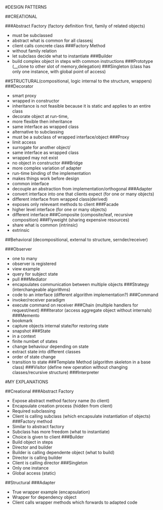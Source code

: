 #DESIGN PATTERNS

##CREATIONAL

###Abstract Factory (factory definition first, family of related objects)
*   must be subclassed
*   abstract what is common for all classesj
*   client calls concrete class
###Factory Method 
*   without family relation
*   let subclass decide what to instantiate
###Builder    
*   build complex object in steps with common instructions
###Prototype (__clone to other slot of memory,delegation)
###Singleton (class has only one instance, with global point of access)

##STRUCTURAL(compositional, logic internal to the structure, wrappers)
###Decorator 
*   smart proxy
*   wrapped in constructor
*   inheritance is not feasible because it is static and applies to an entire class
*   decorate object at run-time,
*   more flexible then inheritance
*   same interface as wrapped class
*   alternative to subclassing
*   must be a subclass of wrapped interface/object
###Proxy 
*   limit access
*   surrogate for another object/
*   same interface as wrapped class
*   wrapped may not exist
*   no object in constructor
###Bridge 
*   more complex variation of adapter
*   run-time binding of the implementation
*   makes things work before design
*   common interface
*   decouple an abstraction from implementation/orthogonal
###Adapter 
*   convert interface into one that clients expect (for one or many objects)
*   different interface from wrapped class(derived)
*   exposes only releveant methods to client
###Facade 
*   higher level interface (for one or many objects)
*   different interface 
###Composite (composite/leaf, recursive composition)
###Flyweight (sharing expensive resources)
*   share what is common (intrinsic)
*   extrinsic

##Behavioral (decompositional, external to structure, sernder/receiver)

###Observer 
*   one to many
*   observer is registered
*   view example
*   query for subject state
*   pull
###Mediator 
*   encapsulates communication between multiple objects
###Strategy (interchangeable algorithms)
*   code to an interface (different algorithm implementation?)
###Command 
*   invoker/receiver paradigm
*   execute command on receiver
###Chain (multiple handlers for request/next)
###Iterator (access aggregate object without internals)
###Memento 
*   bookmark
*   capture objects internal state/for restoring state
*   snapshot
###State 
*   in a context
*   finite numbet of states
*   change behaviour depending on state
*   extract state into different classes
*   order of state change
*   transition to state
###Template Method (algorithm skeleton in a base class)
###Visitor (define new operation without changing classes/recursive structure)
###Interpreter


#MY EXPLANATIONS

##Creational
###Abstract Factory
*   Expose abstract method factory name (to client) 
*   Encapsulate creation process (hidden from client)
*   Required subclassing
*   Client is calling subclass (which encapsulate instantiation of objects)
###Factory method
*   Similar to abstract factory 
*   Subclass has more freedom (what to instantiate)
*   Choice is given to client
###Builder
*   Build object in steps
*   Director and builder
*   Builder is calling dependente object (what to build)
*   Director is calling builder
*   Client is calling director
###Singleton
*   Only one instance 
*   Global access (static)

##Structural
###Adapter
*   True wrapper example (encapsulation)
*   Wrapper for dependency object
*   Client calls wrapper methods which forwards to adapted code
